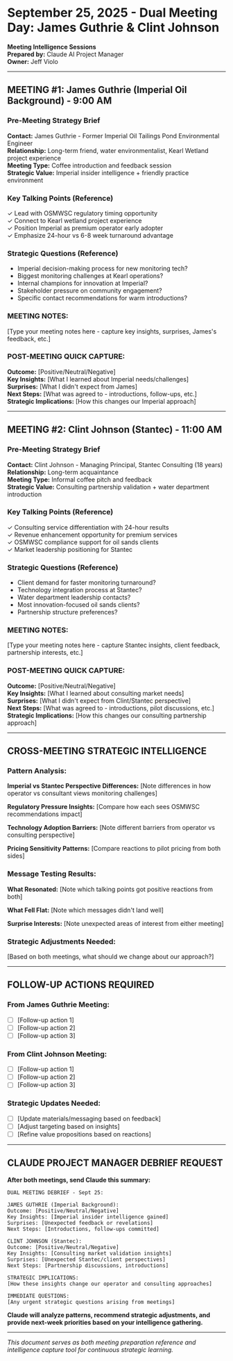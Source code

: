 # September 25, 2025 - Dual Meeting Day: James Guthrie & Clint Johnson

**Meeting Intelligence Sessions**  
**Prepared by:** Claude AI Project Manager  
**Owner:** Jeff Violo  

---

## **MEETING #1: James Guthrie (Imperial Oil Background) - 9:00 AM**

### **Pre-Meeting Strategy Brief**
**Contact:** James Guthrie - Former Imperial Oil Tailings Pond Environmental Engineer  
**Relationship:** Long-term friend, water environmentalist, Kearl Wetland project experience  
**Meeting Type:** Coffee introduction and feedback session  
**Strategic Value:** Imperial insider intelligence + friendly practice environment  

### **Key Talking Points (Reference)**
✓ Lead with OSMWSC regulatory timing opportunity  
✓ Connect to Kearl wetland project experience  
✓ Position Imperial as premium operator early adopter  
✓ Emphasize 24-hour vs 6-8 week turnaround advantage  

### **Strategic Questions (Reference)**
- Imperial decision-making process for new monitoring tech?
- Biggest monitoring challenges at Kearl operations?  
- Internal champions for innovation at Imperial?
- Stakeholder pressure on community engagement?
- Specific contact recommendations for warm introductions?

### **MEETING NOTES:**
[Type your meeting notes here - capture key insights, surprises, James's feedback, etc.]




### **POST-MEETING QUICK CAPTURE:**
**Outcome:** [Positive/Neutral/Negative]  
**Key Insights:** [What I learned about Imperial needs/challenges]  
**Surprises:** [What I didn't expect from James]  
**Next Steps:** [What was agreed to - introductions, follow-ups, etc.]  
**Strategic Implications:** [How this changes our Imperial approach]  

---

## **MEETING #2: Clint Johnson (Stantec) - 11:00 AM**

### **Pre-Meeting Strategy Brief**
**Contact:** Clint Johnson - Managing Principal, Stantec Consulting (18 years)  
**Relationship:** Long-term acquaintance  
**Meeting Type:** Informal coffee pitch and feedback  
**Strategic Value:** Consulting partnership validation + water department introduction  

### **Key Talking Points (Reference)**
✓ Consulting service differentiation with 24-hour results  
✓ Revenue enhancement opportunity for premium services  
✓ OSMWSC compliance support for oil sands clients  
✓ Market leadership positioning for Stantec  

### **Strategic Questions (Reference)**
- Client demand for faster monitoring turnaround?
- Technology integration process at Stantec?
- Water department leadership contacts?
- Most innovation-focused oil sands clients?
- Partnership structure preferences?

### **MEETING NOTES:**
[Type your meeting notes here - capture Stantec insights, client feedback, partnership interests, etc.]




### **POST-MEETING QUICK CAPTURE:**
**Outcome:** [Positive/Neutral/Negative]  
**Key Insights:** [What I learned about consulting market needs]  
**Surprises:** [What I didn't expect from Clint/Stantec perspective]  
**Next Steps:** [What was agreed to - introductions, pilot discussions, etc.]  
**Strategic Implications:** [How this changes our consulting partnership approach]  

---

## **CROSS-MEETING STRATEGIC INTELLIGENCE**

### **Pattern Analysis:**
**Imperial vs Stantec Perspective Differences:**
[Note differences in how operator vs consultant views monitoring challenges]

**Regulatory Pressure Insights:**
[Compare how each sees OSMWSC recommendations impact]

**Technology Adoption Barriers:**
[Note different barriers from operator vs consulting perspective]

**Pricing Sensitivity Patterns:**
[Compare reactions to pilot pricing from both sides]

### **Message Testing Results:**
**What Resonated:**
[Note which talking points got positive reactions from both]

**What Fell Flat:**
[Note which messages didn't land well]

**Surprise Interests:**
[Note unexpected areas of interest from either meeting]

### **Strategic Adjustments Needed:**
[Based on both meetings, what should we change about our approach?]

---

## **FOLLOW-UP ACTIONS REQUIRED**

### **From James Guthrie Meeting:**
- [ ] [Follow-up action 1]
- [ ] [Follow-up action 2]
- [ ] [Follow-up action 3]

### **From Clint Johnson Meeting:**
- [ ] [Follow-up action 1]
- [ ] [Follow-up action 2]
- [ ] [Follow-up action 3]

### **Strategic Updates Needed:**
- [ ] [Update materials/messaging based on feedback]
- [ ] [Adjust targeting based on insights]
- [ ] [Refine value propositions based on reactions]

---

## **CLAUDE PROJECT MANAGER DEBRIEF REQUEST**

**After both meetings, send Claude this summary:**

```
DUAL MEETING DEBRIEF - Sept 25:

JAMES GUTHRIE (Imperial Background):
Outcome: [Positive/Neutral/Negative]
Key Insights: [Imperial insider intelligence gained]
Surprises: [Unexpected feedback or revelations]
Next Steps: [Introductions, follow-ups committed]

CLINT JOHNSON (Stantec):
Outcome: [Positive/Neutral/Negative]  
Key Insights: [Consulting market validation insights]
Surprises: [Unexpected Stantec/client perspectives]
Next Steps: [Partnership discussions, introductions]

STRATEGIC IMPLICATIONS:
[How these insights change our operator and consulting approaches]

IMMEDIATE QUESTIONS:
[Any urgent strategic questions arising from meetings]
```

**Claude will analyze patterns, recommend strategic adjustments, and provide next-week priorities based on your intelligence gathering.**

---

*This document serves as both meeting preparation reference and intelligence capture tool for continuous strategic learning.*